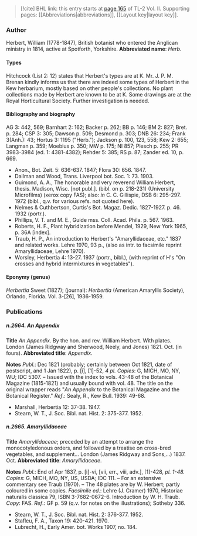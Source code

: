 > [!cite] BHL link: this entry starts at [page 165](https://www.biodiversitylibrary.org/page/33068407) of TL-2 Vol. II.
> Supporting pages: [[Abbreviations|abbreviations]], [[Layout key|layout key]].

### Author

Herbert, William (1778-1847), British botanist who entered the Anglican ministry in 1814, active at Spotforth, Yorkshire. 
**Abbreviated name**: *Herb.*

#### Types

Hitchcock (List 2: 12) states that Herbert's types are at K. Mr. J. P. M. Brenan kindly informs us that there are indeed some types of Herbert in the Kew herbarium, mostly based on other people's collections. No plant collections made by Herbert are known to be at K. Some drawings are at the Royal Horticultural Society. Further investigation is needed.

#### Bibliography and biography

AG 3: 442, 569; Barnhart 2: 162; Backer p. 262; BB p. 146; BM 2: 827; Bret. p. 284; CSP 3: 305; Dawson p. 509; Desmond p. 303; DNB 26: 234; Frank 3(Anh.): 43; Hortus 3: 1195 ("Herb."); Jackson p. 100, 123, 558; Kew 2: 655; Langman p. 359; Moebius p. 350; MW p. 175; NI 857; Plesch p. 255; PR 3983-3984 (ed. 1: 4381-4382); Rehder 5: 385; RS p. 87; Zander ed. 10, p. 669.
- Anon., Bot. Zeit. 5: 636-637. 1847; Flora 30: 656. 1847.
- Dallman and Wood, Trans. Liverpool bot. Soc. 1: 73. 1903.
- Guimond, A. A., The honorable and very reverend William Herbert, thesis. Madison, Wisc. \[not publ.\]. (bibl. on p. 218-231) (University Microfilms) (xerox copy FAS); also: *in* C. C. Gillispie, DSB 6: 295-297. 1972 (bibl., q.v. for various refs. not quoted here).
- Nelmes & Cuthbertson, Curtis's Bot. Magaz. Dedic. 1827-1927. p. 46. 1932 (portr.).
- Phillips, V. T. and M. E., Guide mss. Coll. Acad. Phila. p. 567. 1963.
- Roberts, H. F., Plant hybridization before Mendel, 1929, New York 1965, p. 36A \[index\].
- Traub, H. P., An introduction to Herbert's "Amaryllidaceae, etc." 1837 and related works. Lehre 1970, 93 p., (also as intr. to facsimile reprint Amaryllidaceae, Lehre 1970).
- Worsley, Herbertia 4: 13-27. 1937 (portr., bibl.), (with reprint of H's "On crosses and hybrid intermixtures in vegetables").

#### Eponymy (genus)

*Herbertia* Sweet (1827); (journal): *Herbertia* (American Amaryllis Society), Orlando, Florida. Vol. 3-\[26\], 1936-1959.

### Publications

##### n.2664. An Appendix

**Title**
*An Appendix*. By the hon. and rev. William Herbert. With plates. London (James Ridgway and Sherwood, Neely, and Jones) 1821. Oct. (in fours).
**Abbreviated title**: *Appendix*.

**Notes**
*Publ*.: Dec 1821 (probably; certainly between Oct 1821, date of postscript, and 1 Jan 1822), p. \[i\], \[1\]-52, *4 pl. Copies*: G, MICH, MO, NY, WU; IDC 5307. – Issued with the index to vols. 43-48 of the Botanical Magazine (1815-1821) and usually bound with vol. 48. The title on the original wrapper reads "*An Appendix* to the Botanical Magazine and the Botanical Register."
*Ref*.: Sealy, R., Kew Bull. 1939: 49-68.
- Marshall, Herbertia 12: 37-38. 1947.
- Stearn, W. T., J. Soc. Bibl. nat. Hist. 2: 375-377. 1952.

##### n.2665. Amaryllidaceae

**Title**
*Amaryllidaceae*; preceded by an attempt to arrange the monocotyledonous orders, and followed by a treatise on cross-bred vegetables, and supplement... London (James Ridgway and Sons,...) 1837. Oct.
**Abbreviated title**: *Amaryllidaceae*.

**Notes**
*Publ*.: End of Apr 1837, p. \[i\]-vi, \[vii, err., viii, adv.\], \[1\]-428, *pl. 1-48. Copies*: G, MICH, MO, NY, US, USDA; IDC 111. – For an extensive commentary see Traub (1970). – The 48 plates are by W. Herbert; partly coloured in some copies.
*Facsimile ed*.: Lehre (J. Cramer) 1970, Historiae naturalis classica 79, ISBN 3-7682-0672-6. Introduction by W. H. Traub. *Copy*: FAS.
*Ref*.: GF p. 59 (q.v. for notes on the illustrations); Sotheby 336.
- Stearn, W. T., J. Soc. Bibl. nat. Hist. 2: 376-377. 1952.
- Stafleu, F. A., Taxon 19: 420-421. 1970.
- Lubrecht, H., Early Amer. bot. Works 1907, no. 184.

